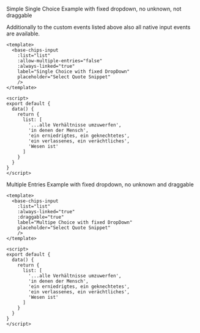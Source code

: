 Simple Single Choice Example with fixed dropdown, no unknown, not draggable

Additionally to the custom events listed above also all native input events are available.
```vue
<template>
  <base-chips-input
    :list="list"
    :allow-multiple-entries="false"
    :always-linked="true"
    label="Single Choice with fixed DropDown"
    placeholder="Select Quote Snippet"
    />
</template>

<script>
export default {
  data() {
    return {
      list: [
        '...alle Verhältnisse umzuwerfen',
        'in denen der Mensch',
        'ein erniedrigtes, ein geknechtetes',
        'ein verlassenes, ein verächtliches',
        'Wesen ist'
      ]
    }
  }
}
</script>

```

Multiple Entries Example with fixed dropdown, no unknown and draggable

```vue
<template>
  <base-chips-input
    :list="list"
    :always-linked="true"
    :draggable="true"
    label="Multipe Choice with fixed DropDown"
    placeholder="Select Quote Snippet"
    />
</template>

<script>
export default {
  data() {
    return {
      list: [
        '...alle Verhältnisse umzuwerfen',
        'in denen der Mensch',
        'ein erniedrigtes, ein geknechtetes',
        'ein verlassenes, ein verächtliches',
        'Wesen ist'
      ]
    }
  }
}
</script>

```
